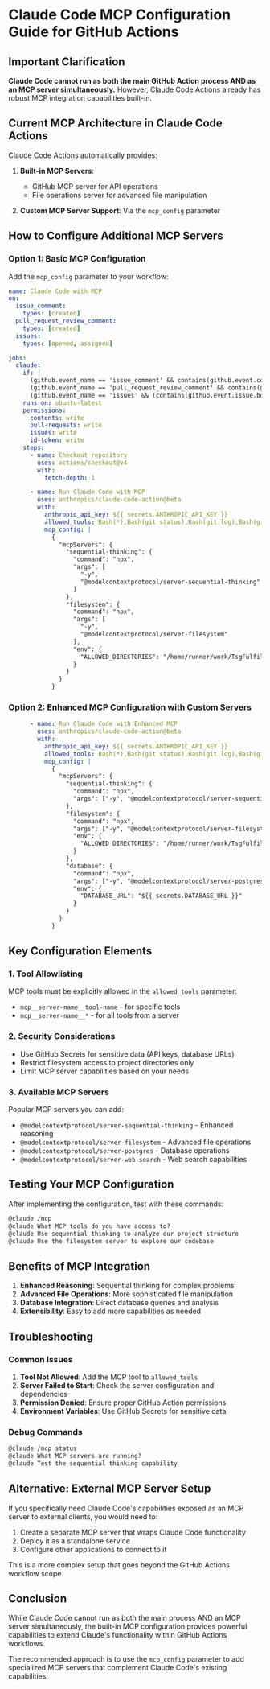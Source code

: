 # Claude Code MCP Configuration Guide for GitHub Actions

## Important Clarification

**Claude Code cannot run as both the main GitHub Action process AND as an MCP server simultaneously.** However, Claude Code Actions already has robust MCP integration capabilities built-in.

## Current MCP Architecture in Claude Code Actions

Claude Code Actions automatically provides:

1. **Built-in MCP Servers**:
   - GitHub MCP server for API operations
   - File operations server for advanced file manipulation

2. **Custom MCP Server Support**: Via the `mcp_config` parameter

## How to Configure Additional MCP Servers

### Option 1: Basic MCP Configuration

Add the `mcp_config` parameter to your workflow:

```yaml
name: Claude Code with MCP
on:
  issue_comment:
    types: [created]
  pull_request_review_comment:
    types: [created]
  issues:
    types: [opened, assigned]

jobs:
  claude:
    if: |
      (github.event_name == 'issue_comment' && contains(github.event.comment.body, '@claude')) ||
      (github.event_name == 'pull_request_review_comment' && contains(github.event.comment.body, '@claude')) ||
      (github.event_name == 'issues' && (contains(github.event.issue.body, '@claude') || contains(github.event.issue.title, '@claude')))
    runs-on: ubuntu-latest
    permissions:
      contents: write
      pull-requests: write
      issues: write
      id-token: write
    steps:
      - name: Checkout repository
        uses: actions/checkout@v4
        with:
          fetch-depth: 1

      - name: Run Claude Code with MCP
        uses: anthropics/claude-code-action@beta
        with:
          anthropic_api_key: ${{ secrets.ANTHROPIC_API_KEY }}
          allowed_tools: Bash(*),Bash(git status),Bash(git log),Bash(git show),Bash(git blame),Bash(git reflog),Bash(git stash list),Bash(git ls-files),Bash(git branch),Bash(git tag),Bash(git diff),View,GlobTool,GrepTool,BatchTool,mcp__github__*,mcp__sequential-thinking__*,mcp__filesystem__*
          mcp_config: |
            {
              "mcpServers": {
                "sequential-thinking": {
                  "command": "npx",
                  "args": [
                    "-y",
                    "@modelcontextprotocol/server-sequential-thinking"
                  ]
                },
                "filesystem": {
                  "command": "npx", 
                  "args": [
                    "-y",
                    "@modelcontextprotocol/server-filesystem"
                  ],
                  "env": {
                    "ALLOWED_DIRECTORIES": "/home/runner/work/TsgFulfillmentRedesign/TsgFulfillmentRedesign"
                  }
                }
              }
            }
```

### Option 2: Enhanced MCP Configuration with Custom Servers

```yaml
      - name: Run Claude Code with Enhanced MCP
        uses: anthropics/claude-code-action@beta
        with:
          anthropic_api_key: ${{ secrets.ANTHROPIC_API_KEY }}
          allowed_tools: Bash(*),Bash(git status),Bash(git log),Bash(git show),Bash(git blame),Bash(git reflog),Bash(git stash list),Bash(git ls-files),Bash(git branch),Bash(git tag),Bash(git diff),View,GlobTool,GrepTool,BatchTool,mcp__github__*,mcp__sequential-thinking__*,mcp__filesystem__*,mcp__database__*,mcp__web-search__*,mcp__github_file_ops__*
          mcp_config: |
            {
              "mcpServers": {
                "sequential-thinking": {
                  "command": "npx",
                  "args": ["-y", "@modelcontextprotocol/server-sequential-thinking"]
                },
                "filesystem": {
                  "command": "npx",
                  "args": ["-y", "@modelcontextprotocol/server-filesystem"],
                  "env": {
                    "ALLOWED_DIRECTORIES": "/home/runner/work/TsgFulfillmentRedesign/TsgFulfillmentRedesign/client,/home/runner/work/TsgFulfillmentRedesign/TsgFulfillmentRedesign/server,/home/runner/work/TsgFulfillmentRedesign/TsgFulfillmentRedesign/shared"
                  }
                },
                "database": {
                  "command": "npx",
                  "args": ["-y", "@modelcontextprotocol/server-postgres"],
                  "env": {
                    "DATABASE_URL": "${{ secrets.DATABASE_URL }}"
                  }
                }
              }
            }
```

## Key Configuration Elements

### 1. Tool Allowlisting

MCP tools must be explicitly allowed in the `allowed_tools` parameter:

- `mcp__server-name__tool-name` - for specific tools
- `mcp__server-name__*` - for all tools from a server

### 2. Security Considerations

- Use GitHub Secrets for sensitive data (API keys, database URLs)
- Restrict filesystem access to project directories only
- Limit MCP server capabilities based on your needs

### 3. Available MCP Servers

Popular MCP servers you can add:

- `@modelcontextprotocol/server-sequential-thinking` - Enhanced reasoning
- `@modelcontextprotocol/server-filesystem` - Advanced file operations  
- `@modelcontextprotocol/server-postgres` - Database operations
- `@modelcontextprotocol/server-web-search` - Web search capabilities

## Testing Your MCP Configuration

After implementing the configuration, test with these commands:

```txt
@claude /mcp
@claude What MCP tools do you have access to?
@claude Use sequential thinking to analyze our project structure
@claude Use the filesystem server to explore our codebase
```

## Benefits of MCP Integration

1. **Enhanced Reasoning**: Sequential thinking for complex problems
2. **Advanced File Operations**: More sophisticated file manipulation
3. **Database Integration**: Direct database queries and analysis
4. **Extensibility**: Easy to add more capabilities as needed

## Troubleshooting

### Common Issues

1. **Tool Not Allowed**: Add the MCP tool to `allowed_tools`
2. **Server Failed to Start**: Check the server configuration and dependencies
3. **Permission Denied**: Ensure proper GitHub Action permissions
4. **Environment Variables**: Use GitHub Secrets for sensitive data

### Debug Commands

```txt
@claude /mcp status
@claude What MCP servers are running?
@claude Test the sequential thinking capability
```

## Alternative: External MCP Server Setup

If you specifically need Claude Code's capabilities exposed as an MCP server to external clients, you would need to:

1. Create a separate MCP server that wraps Claude Code functionality
2. Deploy it as a standalone service
3. Configure other applications to connect to it

This is a more complex setup that goes beyond the GitHub Actions workflow scope.

## Conclusion

While Claude Code cannot run as both the main process AND an MCP server simultaneously, the built-in MCP configuration provides powerful capabilities to extend Claude's functionality within GitHub Actions workflows.

The recommended approach is to use the `mcp_config` parameter to add specialized MCP servers that complement Claude Code's existing capabilities.
